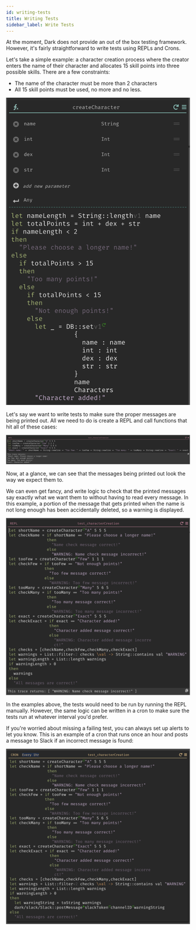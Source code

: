 ```yaml
---
id: writing-tests
title: Writing Tests
sidebar_label: Write Tests
---
```


At the moment, Dark does not provide an out of the box testing framework. However, it's fairly straightforward to write tests using REPLs and Crons.

Let's take a simple example: a character creation process where the creator enters the name of their character and allocates 15 skill points into three possible skills. There are a few constraints:

- The name of the character must be more than 2 characters
- All 15 skill points must be used, no more and no less.

![assets/writing-tests/function.png](assets/writing-tests/function.png)

Let's say we want to write tests to make sure the proper messages are being printed out. All we need to do is create a REPL and call functions that hit all of these cases:

![assets/writing-tests/tests.png](assets/writing-tests/tests.png)

Now, at a glance, we can see that the messages being printed out look the way we expect them to.

We can even get fancy, and write logic to check that the printed messages say exactly what we want them to without having to read every message. In this example, a portion of the message that gets printed when the name is not long enough has been accidentally deleted, so a warning is displayed.

![assets/writing-tests/namecheck.png](assets/writing-tests/namecheck.png)

In the examples above, the tests would need to be run by running the REPL manually. However, the same logic can be written in a cron to make sure the tests run at whatever interval you'd prefer.

If you're worried about missing a failing test, you can always set up alerts to let you know. This is an example of a cron that runs once an hour and posts a message to Slack if an incorrect message is found:

![assets/writing-tests/slack.png](assets/writing-tests/slack.png)
